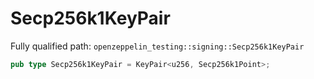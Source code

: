 # Secp256k1KeyPair

Fully qualified path: `openzeppelin_testing::signing::Secp256k1KeyPair`

```rust
pub type Secp256k1KeyPair = KeyPair<u256, Secp256k1Point>;
```

